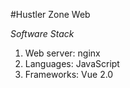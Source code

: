 #Hustler Zone Web

*Software Stack*

1. Web server: nginx
2. Languages: JavaScript
3. Frameworks: Vue 2.0